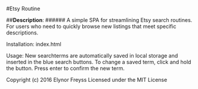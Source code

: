 #Etsy Routine

##**Description**: ###### A simple SPA for streamlining Etsy search routines. For users who need to quickly browse new listings that meet specific descriptions.

Installation: index.html

Usage: New searchterms are automatically saved in local storage and inserted in the blue search buttons. To change a saved term, click and hold the button. Press enter to confirm the new term.

Copyright (c) 2016 Elynor Freyss
Licensed under the MIT License

